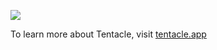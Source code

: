 [![](https://www.tentacle.app/og.png)](https://tentacle.app)


To learn more about Tentacle, visit [tentacle.app](https://tentacle.app)
